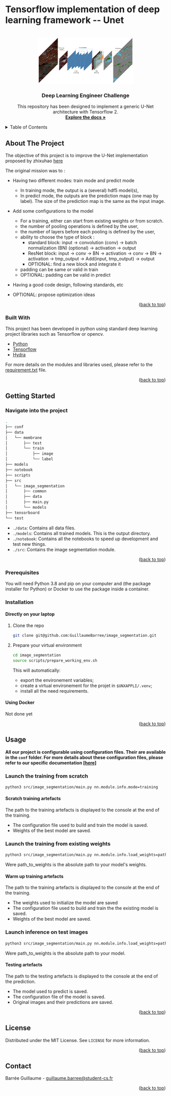 # Tensorflow implementation of deep learning framework -- Unet
<div id="top"></div>
<br />
<div align="center">
  <a href="https://github.com/GuillaumeBarree/image_segmentation">
    <img src="images/unet_model.png" alt="Logo" width="300" height="148">
  </a>

  <h3 align="center">Deep Learning Engineer Challenge</h3>

  <p align="center">
    This repository has been designed to implement a generic U-Net architecture with Tensorflow 2.
    <br />
    <a href="https://github.com/GuillaumeBarree/image_segmentation"><strong>Explore the docs »</strong></a>
  </p>
</div>

<!-- TABLE OF CONTENTS -->
<details>
  <summary>Table of Contents</summary>
  <ol>
    <li>
      <a href="#about-the-project">About The Project</a>
      <ul>
        <li><a href="#built-with">Built With</a></li>
      </ul>
    </li>
    <li>
      <a href="#getting-started">Getting Started</a>
      <ul>
        <li><a href="#navigate-into-the-project">Navigate into the project</a></li>
        <li><a href="#prerequisites">Prerequisites</a></li>
        <li><a href="#installation">Installation</a></li>
      </ul>
    </li>
    <li><a href="#usage">Usage</a></li>
    <li><a href="#license">License</a></li>
    <li><a href="#contact">Contact</a></li>
  </ol>
</details>

<!-- ABOUT THE PROJECT -->
## About The Project

The objective of this project is to improve the U-Net implementation proposed by zhixuhao [here]("https://github.com/zhixuhao/unet")

The original mission was to :

* Having two different modes: train mode and predict mode
  * In training mode, the output is a (several) hdf5 model(s),
  * In predict mode, the outputs are the prediction maps (one map by label). The size of the prediction map is the same as the input image.

* Add some configurations to the model
  * For a training, either can start from existing weights or from scratch.
  * the number of pooling operations is defined by the user,
  * the number of layers before each pooling is defined by the user,
  * ability to choose the type of block :
    * standard block: input -> convolution (conv) -> batch normalization (BN) (optional) -> activation -> output
    * ResNet block: input -> conv -> BN -> activation -> conv -> BN -> activation -> tmp_output -> Add(input, tmp_output) -> output
    * OPTIONAL: find a new block and integrate it
  * padding can be same or valid in train
  * OPTIONAL: padding can be valid in predict
* Having a good code design, following standards, etc
* OPTIONAL: propose optimization ideas

<p align="right">(<a href="#top">back to top</a>)</p>

### Built With

This project has been developed in python using standard deep learning project libraries such as Tensorflow or opencv.

* [Python](https://www.python.org/)
* [Tensorflow](https://www.tensorflow.org/?hl=fr)
* [Hydra](https://hydra.cc/)

For more details on the modules and libraries used, please refer to the [requirement.txt](https://github.com/GuillaumeBarree/image_segmentation/blob/master/requirements.txt) file.

<p align="right">(<a href="#top">back to top</a>)</p>

<!-- GETTING STARTED -->
## Getting Started

### Navigate into the project

```bash
.
├── conf
├── data
│   └── membrane
│       ├── test
│       └── train
│           ├── image
│           └── label
├── models
├── notebook
├── scripts
├── src
│   └── image_segmentation
│       ├── common
│       ├── data
│       ├── main.py
│       └── models
├── tensorboard
└── test
```

* `./data`: Contains all data files.
* `./models`: Contains all trained models. This is the output directory.
* `./notebook`: Contains all the notebooks to speed up development and test new things.
* `./src`: Contains the image segmentation module.

<p align="right">(<a href="#top">back to top</a>)</p>

### Prerequisites

You will need Python 3.8 and pip on your computer and (the package installer for Python) or Docker to use the package inside a container.

### Installation
#### Directly on your laptop

1. Clone the repo

   ```sh
   git clone git@github.com:GuillaumeBarree/image_segmentation.git
   ```

2. Prepare your virtual environment

   ```sh
   cd image_segmentation
   source scripts/prepare_working_env.sh
   ```

   This will automatically:
   * export the environement variables;
   * create a virtual environement for the projet in `$UNXAPPLI/.venv`;
   * install all the need requirements.

#### Using Docker

Not done yet

<p align="right">(<a href="#top">back to top</a>)</p>

<!-- USAGE EXAMPLES -->
## Usage

**All our project is configurable using configuration files. Their are available in the `conf` folder. For more details about these configuration files, please refer to our specific documentation [[here]](https://github.com/GuillaumeBarree/image_segmentation)**

### Launch the training from scratch

```bash
python3 src/image_segmentation/main.py nn.module.info.mode=training
```

#### Scratch training artefacts

The path to the training artefacts is displayed to the console at the end of the training.

* The configuration file used to build and train the model is saved.
* Weights of the best model are saved.

### Launch the training from existing weights

```bash
python3 src/image_segmentation/main.py nn.module.info.load_weights=path_to_weights nn.module.info.mode=training
```

Were path_to_weights is the absolute path to your model's weights.

#### Warm up training artefacts

The path to the training artefacts is displayed to the console at the end of the training.

* The weights used to initialize the model are saved
* The configuration file used to build and train the the existing model is saved.
* Weights of the best model are saved.

### Launch inference on test images

```bash
python3 src/image_segmentation/main.py nn.module.info.load_weights=path_to_weights nn.module.info.mode=predict
```

Were path_to_weights is the absolute path to your model.

#### Testing artefacts

The path to the testing artefacts is displayed to the console at the end of the prediction.

* The model used to predict is saved.
* The configuration file of the model is saved.
* Original images and their predictions are saved.

<p align="right">(<a href="#top">back to top</a>)</p>

<!-- LICENSE -->
## License

Distributed under the MIT License. See `LICENSE` for more information.

<p align="right">(<a href="#top">back to top</a>)</p>

<!-- CONTACT -->
## Contact

Barrée Guillaume - guillaume.barree@student-cs.fr
<p align="right">(<a href="#top">back to top</a>)</p>
